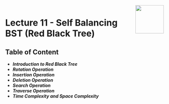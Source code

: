 <img align="right" width="90" height="90" src="https://github.com/cs-MohamedAyman/Computer-Science-Textbooks/blob/master/logos/data-structures.jpg">

# Lecture 11 - Self Balancing BST (Red Black Tree)

## Table of Content

- ***Introduction to Red Black Tree***
- ***Rotation Operation***
- ***Insertion Operation***
- ***Deletion Operation***
- ***Search Operation***
- ***Traverse Operation***
- ***Time Complexity and Space Complexity***
